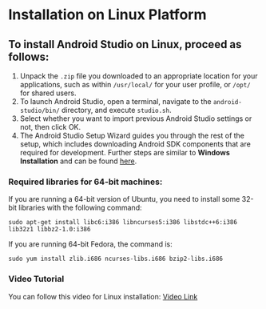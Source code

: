 # Installation on Linux Platform

## To install Android Studio on Linux, proceed as follows:

1. Unpack the `.zip` file you downloaded to an appropriate location for your applications, such as within `/usr/local/` for your user profile, or `/opt/` for shared users.
2. To launch Android Studio, open a terminal, navigate to the `android-studio/bin/` directory, and execute `studio.sh`.
3. Select whether you want to import previous Android Studio settings or not, then click OK.
4. The Android Studio Setup Wizard guides you through the rest of the setup, which includes downloading Android SDK components that are required for development.
Further steps are similar to **Windows Installation** and can be found [here](https://github.com/oss2019/HelloAndroid/blob/master/Android%20Studio%20Installation%20-%20Windows.md).
 
### Required libraries for 64-bit machines:

If you are running a 64-bit version of Ubuntu, you need to install some 32-bit libraries with the following command:

`sudo apt-get install libc6:i386 libncurses5:i386 libstdc++6:i386 lib32z1 libbz2-1.0:i386`

If you are running 64-bit Fedora, the command is:

`sudo yum install zlib.i686 ncurses-libs.i686 bzip2-libs.i686`

### Video Tutorial

You can follow this video for Linux installation:
[Video Link](https://developer.android.com/studio/videos/studio-install-linux.mp4)
